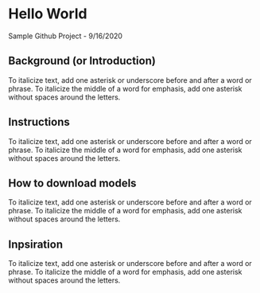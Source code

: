 # Hello World
Sample Github Project - 9/16/2020

## Background (or Introduction)

To italicize text, add one asterisk or underscore before and after a word or phrase. To italicize the middle of a word for emphasis, add one asterisk without spaces around the letters.

## Instructions

To italicize text, add one asterisk or underscore before and after a word or phrase. To italicize the middle of a word for emphasis, add one asterisk without spaces around the letters.

## How to download models

To italicize text, add one asterisk or underscore before and after a word or phrase. To italicize the middle of a word for emphasis, add one asterisk without spaces around the letters.

## Inpsiration

To italicize text, add one asterisk or underscore before and after a word or phrase. To italicize the middle of a word for emphasis, add one asterisk without spaces around the letters.

